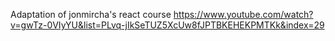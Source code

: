 Adaptation of jonmircha's react course
https://www.youtube.com/watch?v=gwTz-0VIyYU&list=PLvq-jIkSeTUZ5XcUw8fJPTBKEHEKPMTKk&index=29

